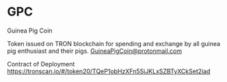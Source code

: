# GPC
Guinea Pig Coin

Token issued on TRON blockchain for spending and exchange by all guinea pig enthusiast and their pigs.
GuineaPigCoin@protonmail.com

Contract of Deployment
https://tronscan.io/#/token20/TQeP1obHzXFn5SjJKLxSZBTyXCkSet2iad
